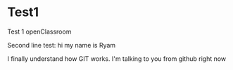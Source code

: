 # Test1
Test 1 openClassroom

Second line test: hi my name is Ryam

I finally understand how GIT works. I'm talking to you from github right now
